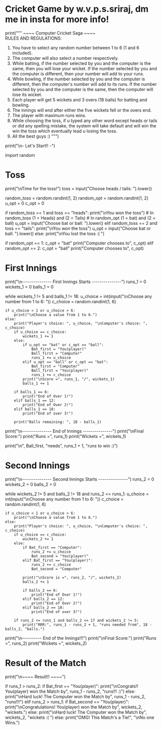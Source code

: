 # Cricket Game by w.v.p.s.sriraj, dm me in insta for more info!
print(""" ~~~~ Computer Cricket Saga ~~~~  
RULES AND REGULATIONS: 
1. You have to select any random number between 1 to 6 (1 and 6 included). 
2. The computer will also select a number respectively. 
3. While batting, if the number selected by you and the computer is the same, then you will lose your wicket. If the number selected by you and the computer is different, then your number will add to your runs. 
4. While bowling, if the number selected by you and the computer is different, then the computer's number will add to its runs. If the number selected by you and the computer is the same, then the computer will lose its wicket.
5. Each player will get 5 wickets and 3 overs (18 balls) for batting and bowling. 
6. The innings will end after either the five wickets fell or the overs end. 
7. The player with maximum runs wins.
8. While choosing the toss, if u typed any other word except heads or tails or did any spelling mistake, the system will take default and will win the win the toss which eventually lead u losing the toss.
9. All the best guys :) 
""") 

print("\n- Let's Start!! -")

import random

# Toss
print("\nTime for the toss!")
toss = input("Choose heads / tails: ").lower()

random_toss = random.randint(1, 2)
random_opt = random.randint(1, 2)
u_opt = 0
c_opt = 0

if random_toss == 1 and toss == "heads":
    print("\nYou won the toss")
    # In random_toss (1 = Heads) and (2 = Tails)
    # In random_opt (1 = bat) and (2 = ball)
    u_opt = input("Choose bat or ball: ").lower()
elif random_toss == 2 and toss == "tails":
    print("\nYou won the toss")
    u_opt = input("Choose bat or ball: ").lower()
else:
    print("\nYou lost the toss :( ")

if random_opt == 1:
    c_opt = "bat"
    print("Computer chooses to", c_opt)
elif random_opt == 2:
    c_opt = "ball"
    print("Computer chooses to", c_opt)

# First Innings
print("\n--------------- First Innings Starts ---------------")
runs_1 = 0
wickets_1 = 0
balls_1 = 0

while wickets_1 != 5 and balls_1 != 18:
    u_choice = int(input("\nChoose any number from 1 to 6: "))
    c_choice = random.randint(1, 6)

    if u_choice < 1 or u_choice > 6:
        print("\nChoose a value from 1 to 6.")
    else:
        print("Player's choice: ", u_choice, "\nComputer's choice: ", c_choice)
        if u_choice == c_choice:
            wickets_1 += 1
        else:
            if u_opt == "bat" or c_opt == "ball":
                Bat_first = "You(player)"
                Ball_first = "Computer"
                runs_1 += u_choice
            elif u_opt == "ball" or c_opt == "bat":
                Bat_first = "Computer"
                Ball_first = "You(player)"
                runs_1 += c_choice
            print("\nScore =", runs_1, "/", wickets_1)
            balls_1 += 1

        if balls_1 == 6:
            print("End of Over 1!")
        elif balls_1 == 12:
            print("End of Over 2!")
        elif balls_1 == 18:
            print("End of over 3!")

        print("Balls remaining: ", 18 - balls_1)

print("\n--------------- End of Innings ---------------")
print("\nFinal Score:")
print("Runs =", runs_1)
print("Wickets =", wickets_1)

print("\n", Ball_first, "needs", runs_1 + 1, "runs to win :)")

# Second Innings
print("\n--------------- Second Innings Starts ---------------")
runs_2 = 0
wickets_2 = 0
balls_2 = 0

while wickets_2 != 5 and balls_2 != 18 and runs_2 <= runs_1:
    u_choice = int(input("\nChoose any number from 1 to 6: "))
    c_choice = random.randint(1, 6)

    if u_choice < 1 or u_choice > 6:
        print("\nChoose a value from 1 to 6.")
    else:
        print("Player's choice: ", u_choice, "\nComputer's choice: ", c_choice)
        if u_choice == c_choice:
            wickets_2 += 1
        else:
            if Bat_first == "Computer":
                runs_2 += u_choice
                Bat_second = "You(player)"
            elif Bat_first == "You(player)":
                runs_2 += c_choice
                Bat_second = "Computer"

            print("\nScore is =", runs_2, "/", wickets_2)
            balls_2 += 1

            if balls_2 == 6:
                print("End of Over 1!")
            elif balls_2 == 12:
                print("End of Over 2!")
            elif balls_2 == 18:
                print("End of over 3!")

        if runs_2 <= runs_1 and balls_2 <= 17 and wickets_2 != 5:
            print("RRR:", runs_1 - runs_2 + 1, "runs needed from", 18 - balls_2, "balls.")

print("\n---------- End of the Innings!!!")
print("\nFinal Score:")
print("Runs =", runs_2)
print("Wickets =", wickets_2)

# Result of the Match
print("\n~~~~ Result!! ~~~~")

if runs_1 > runs_2:
    if Bat_first == "You(player)":
        print("\nCongrats!! You(player) won the Match by", runs_1 - runs_2, "runs!!! :)")
    else:
        print("\nHard luck! The Computer won the Match by", runs_1 - runs_2, "runs!!!")
elif runs_2 > runs_1:
    if Bat_second == "You(player)":
        print("\nCongratulations! You(player) won the Match by", wickets_2, "wickets.")
    else:
        print("\nHard luck! The Computer won the Match by", wickets_2, "wickets :( ")
else:
    print("OMG! This Match's a Tie!", "\nNo one Wins.")

